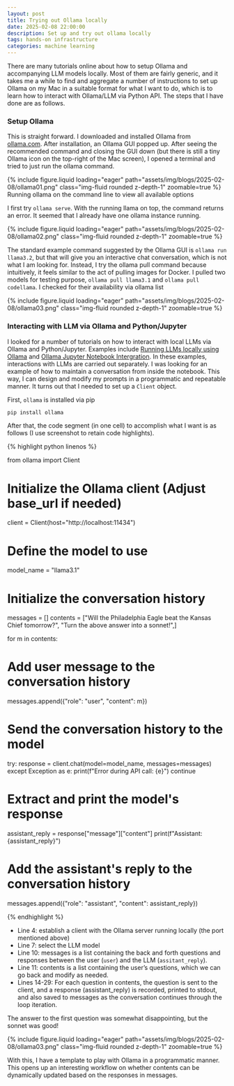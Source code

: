 ```yaml
---
layout: post
title: Trying out Ollama locally
date: 2025-02-08 22:00:00
description: Set up and try out ollama locally
tags: hands-on infrastructure
categories: machine learning
---
```


There are many tutorials online about how to setup Ollama and accompanying LLM models locally. Most of them are fairly generic, and it takes me a while to find and aggregate a number of instructions to set up Ollama on my Mac in a suitable format for what I want to do, which is to learn how to interact with Ollama/LLM via Python API. The steps that I have done are as follows.

### Setup Ollama

This is straight forward. I downloaded and installed Ollama from [ollama.com](https://ollama.com/). After installation, an Ollama GUI popped up. After seeing the recommended command and closing the GUI down (but there is still a tiny Ollama icon on the top-right of the Mac screen), I opened a terminal and tried to just run the ollama command.

<div class="row mt-3">
    {% include figure.liquid loading="eager" path="assets/img/blogs/2025-02-08/ollama01.png" class="img-fluid rounded z-depth-1" zoomable=true %}
</div>
<div class="caption">
    Running ollama on the command line to view all available options
</div>


I first try `ollama serve`. With the running llama on top, the command returns an error. It seemed that I already have one ollama instance running.

<div class="row mt-3">
    {% include figure.liquid loading="eager" path="assets/img/blogs/2025-02-08/ollama02.png" class="img-fluid rounded z-depth-1" zoomable=true %}
</div>

The standard example command suggested by the Ollama GUI is `ollama run llama3.2`, but that will give you an interactive chat conversation, which is not what I am looking for. Instead, I try the ollama pull command because intuitively, it feels similar to the act of pulling images for Docker. I pulled two models for testing purpose, `ollama pull llama3.1` and `ollama pull codellama`. I checked for their availability via ollama list

<div class="row mt-3">
    {% include figure.liquid loading="eager" path="assets/img/blogs/2025-02-08/ollama03.png" class="img-fluid rounded z-depth-1" zoomable=true %}
</div>

### Interacting with LLM via Ollama and Python/Jupyter

I looked for a number of tutorials on how to interact with local LLMs via Ollama and Python/Jupyter. Examples include [Running LLMs locally using Ollama](https://marccodess.medium.com/run-llms-locally-using-ollama-8f04dd9b14f9) and [Ollama Jupyter Notebook Intergration](https://www.restack.io/p/ollama-answer-jupyter-notebook-cat-ai). In these examples, interactions with LLMs are carried out separately. I was looking for an example of how to maintain a conversation from inside the notebook. This way, I can design and modify my prompts in a programmatic and repeatable manner. It turns out that I needed to set up a `Client` object.

First, `ollama` is installed via pip

```bash
pip install ollama
```

After that, the code segment (in one cell) to accomplish what I want is as follows (I use screenshot to retain code highlights).

{% highlight python linenos %}

from ollama import Client

# Initialize the Ollama client (Adjust base_url if needed)
client = Client(host="http://localhost:11434")

# Define the model to use
model_name = "llama3.1"

# Initialize the conversation history
messages = []
contents = ["Will the Philadelphia Eagle beat the Kansas Chief tomorrow?", "Turn the above answer into a sonnet!",]

for m in contents:
  # Add user message to the conversation history
  messages.append({"role": "user", "content": m})

  # Send the conversation history to the model
  try: 
    response = client.chat(model=model_name, messages=messages)
  except Exception as e:
    print(f"Error during API call: {e}")
    continue

  # Extract and print the model's response
  assistant_reply = response["message"]["content"]
  print(f"Assistant: {assistant_reply}")

  # Add the assistant's reply to the conversation history
  messages.append({"role": "assistant", "content": assistant_reply})

{% endhighlight %}


- Line 4: establish a client with the Ollama server running locally (the port mentioned above)
- Line 7: select the LLM model
- Line 10: messages is a list containing the back and forth questions and responses between the user (`user`) and the LLM (`assitant_reply`).
- Line 11: contents is a list containing the user’s questions, which we can go back and modify as needed.
- Lines 14-29: For each question in contents, the question is sent to the client, and a response (assistant_reply) is recorded, printed to stdout, and also saved to messages as the conversation continues through the loop iteration.

The answer to the first question was somewhat disappointing, but the sonnet was good!

<div class="row mt-3">
    {% include figure.liquid loading="eager" path="assets/img/blogs/2025-02-08/ollama03.png" class="img-fluid rounded z-depth-1" zoomable=true %}
</div>

With this, I have a template to play with Ollama in a programmatic manner. This opens up an interesting workflow on whether contents can be dynamically updated based on the responses in messages.
